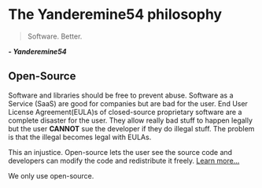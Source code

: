 # The Yanderemine54 philosophy

> Software. Better.

**_- Yanderemine54_**

## Open-Source

Software and libraries should be free to prevent abuse. Software as a Service (SaaS) are good for companies but are bad for the user. End User License Agreement(EULA)s of closed-source proprietary software are a complete disaster for the user. They allow really bad stuff to happen legally but the user **CANNOT** sue the developer if they do illegal stuff. The problem is that the illegal becomes legal with EULAs.

This an injustice. Open-source lets the user see the source code and developers can modify the code and redistribute it freely.
[Learn more...](https://www.gnu.org/proprietary/proprietary.html)

We only use open-source.
